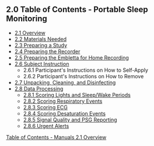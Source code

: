 ## 2.0 Table of Contents - Portable Sleep Monitoring

* [2.1 Overview](:pages_path:/manuals/portable-sleep-monitoring/2-01-overview.md)
* [2.2 Materials Needed](:pages_path:/manuals/portable-sleep-monitoring/2-02-materials-needed.md)
* [2.3 Preparing a Study](:pages_path:/manuals/portable-sleep-monitoring/2-03-preparing-study.md)
* [2.4 Preparing the Recorder](:pages_path:/manuals/portable-sleep-monitoring/2-04-preparing-recorder.md)
* [2.5 Preparing the Embletta for Home Recording](:pages_path:/manuals/portable-sleep-monitoring/2-05-preparing-embletta.md)
* [2.6 Subject Instruction](:pages_path:/manuals/portable-sleep-monitoring/2-06-preparing-study.md)
  * 2.6.1 Participant's Instructions on How to Self-Apply
  * 2.6.2 Participant's Instructions on How to Remove
* [2.7 Unpacking, Cleaning, and Disinfecting](:pages_path:/manuals/portable-sleep-monitoring/2-07-unpacking-cleaning-disinfecting.md)
* [2.8 Data Processing](:pages_path:/manuals/portable-sleep-monitoring/2-08-00-data-processing.md)
  * [2.8.1 Scoring Lights and Sleep/Wake Periods](:pages_path:/manuals/portable-sleep-monitoring/2-08-01-scoring-lights-sleep-wake.md)
  * [2.8.2 Scoring Respiratory Events](:pages_path:/manuals/portable-sleep-monitoring/2-08-02-scoring-respiratory-events.md)
  * [2.8.3 Scoring ECG](:pages_path:/manuals/portable-sleep-monitoring/2-08-03-scoring-ecg.md)
  * [2.8.4 Scoring Desaturation Events](:pages_path:/manuals/portable-sleep-monitoring/2-08-04-scoring-desat-events.md)
  * [2.8.5 Signal Quality and PSG Reporting](:pages_path:/manuals/portable-sleep-monitoring/2-08-05-signal-quality-psg-reporting.md)
  * [2.8.6 Urgent Alerts](:pages_path:/manuals/portable-sleep-monitoring/2-08-06-urgent-alerts.md)


<div class="center">
<div class="btn-group">
  <a href=":pages_path:/manuals/manual-toc.md" class="btn btn-default">
    <span class="glyphicon glyphicon-chevron-up"></span>
    Table of Contents - Manuals
  </a>

  <a href=":pages_path:/manuals/portable-sleep-monitoring/2-01-overview.md" class="btn btn-success">
    2.1 Overview
    <span class="glyphicon glyphicon-chevron-right"></span>
  </a>
</div>
</div>
